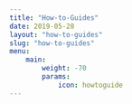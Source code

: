```yaml
---
title: "How-to-Guides"
date: 2019-05-28
layout: "how-to-guides"
slug: "how-to-guides"
menu:
    main:
        weight: -70
        params: 
            icon: howtoguide
---
```

